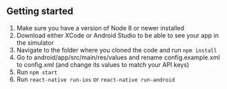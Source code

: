 ## Getting started

1. Make sure you have a version of Node 8 or newer installed
2. Download either XCode or Android Studio to be able to see your app in the simulator
3. Navigate to the folder where you cloned the code and run `npm install`
4. Go to android/app/src/main/res/values and rename config.example.xml to config.xml (and change its values to match your API keys)
5. Run `npm start`
6. Run `react-native run-ios` or `react-native run-android`
